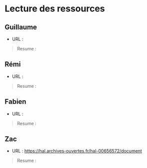 # Lecture des ressources


## Guillaume
- URL :

>Resume :

## Rémi
- URL :

>Resume :

## Fabien
- URL :

>Resume :

## Zac

- URL : https://hal.archives-ouvertes.fr/hal-00656572/document

>Resume :
